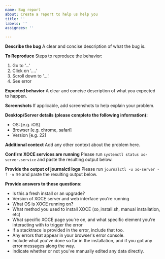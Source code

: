 ```yaml
---
name: Bug report
about: Create a report to help us help you
title: ''
labels: ''
assignees: ''

---
```


**Describe the bug**
A clear and concise description of what the bug is.

**To Reproduce**
Steps to reproduce the behavior:
1. Go to '...'
2. Click on '....'
3. Scroll down to '....'
4. See error

**Expected behavior**
A clear and concise description of what you expected to happen.

**Screenshots**
If applicable, add screenshots to help explain your problem.

**Desktop/Server details (please complete the following information):**
 - OS: [e.g. iOS]
 - Browser [e.g. chrome, safari]
 - Version [e.g. 22]

**Additional context**
Add any other context about the problem here.

**Confirm XOCE services are running**
Please run ```systemctl status xo-server.service``` and paste the resulting output below. 

**Provide the output of journalctl logs**
Please run ```journalctl -u xo-server -f -n 50``` and paste the resulting output below. 

**Provide answers to these questions:**
* Is this a fresh install or an upgrade?
* Version of XOCE server and web interface you're running
* What OS is XOCE running on?
* What method you used to install XOCE (xo_install.sh, manual installation, etc)
* What specific XOCE page you're on, and what specific element you're interacting with to trigger the error
* If a stacktrace is provided in the error, include that too.
* Any errors that appear in your browser's error console.
* Include what you've done so far in the installation, and if you got any error messages along the way.
* Indicate whether or not you've manually edited any data directly.
